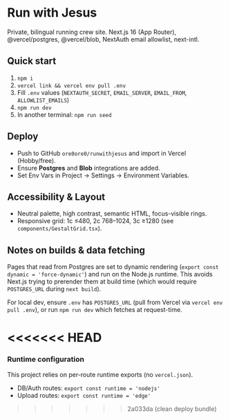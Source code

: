 # Run with Jesus

Private, bilingual running crew site. Next.js 16 (App Router), @vercel/postgres, @vercel/blob, NextAuth email allowlist, next-intl.

## Quick start
1. `npm i`
2. `vercel link && vercel env pull .env`
3. Fill `.env` values (`NEXTAUTH_SECRET`, `EMAIL_SERVER`, `EMAIL_FROM`, `ALLOWLIST_EMAILS`)
4. `npm run dev`
5. In another terminal: `npm run seed`

## Deploy
- Push to GitHub `ore0ore0/runwithjesus` and import in Vercel (Hobby/free).
- Ensure **Postgres** and **Blob** integrations are added.
- Set Env Vars in Project → Settings → Environment Variables.

## Accessibility & Layout
- Neutral palette, high contrast, semantic HTML, focus-visible rings.
- Responsive grid: 1c ≤480, 2c 768–1024, 3c ≥1280 (see `components/GestaltGrid.tsx`).

## Notes on builds & data fetching
Pages that read from Postgres are set to dynamic rendering (`export const dynamic = 'force-dynamic'`) and run on the Node.js runtime.
This avoids Next.js trying to prerender them at build time (which would require `POSTGRES_URL` during `next build`).

For local dev, ensure `.env` has `POSTGRES_URL` (pull from Vercel via `vercel env pull .env`), or run `npm run dev` which fetches at request-time.

<<<<<<< HEAD
=======


### Runtime configuration
This project relies on per-route runtime exports (no `vercel.json`).
- DB/Auth routes: `export const runtime = 'nodejs'`
- Upload routes: `export const runtime = 'edge'`
>>>>>>> 2a033da (clean deploy bundle)
